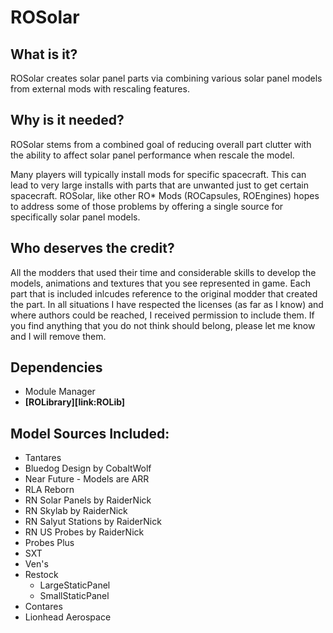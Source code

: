 # ROSolar

## What is it?
ROSolar creates solar panel parts via combining various solar panel models from external mods with rescaling features.


## Why is it needed?
ROSolar stems from a combined goal of reducing overall part clutter with the ability to affect solar panel performance when rescale the model.

Many players will typically install mods for specific spacecraft. This can lead to very large installs with parts that are unwanted just to get certain spacecraft. ROSolar, like other RO* Mods (ROCapsules, ROEngines) hopes to address some of those problems by offering a single source for specifically solar panel models.


## Who deserves the credit?
All the modders that used their time and considerable skills to develop the models, animations and textures that you see represented in game. Each part that is included inlcudes reference to the original modder that created the part. In all situations I have respected the licenses (as far as I know) and where authors could be reached, I received permission to include them. If you find anything that you do not think should belong, please let me know and I will remove them.


## Dependencies
* Module Manager
* **[ROLibrary][link:ROLib]**

## Model Sources Included:
* Tantares
* Bluedog Design by CobaltWolf
* Near Future - Models are ARR
* RLA Reborn
* RN Solar Panels by RaiderNick
* RN Skylab by RaiderNick
* RN Salyut Stations by RaiderNick
* RN US Probes by RaiderNick
* Probes Plus
* SXT
* Ven's
* Restock
	* LargeStaticPanel
	* SmallStaticPanel
* Contares
* Lionhead Aerospace
